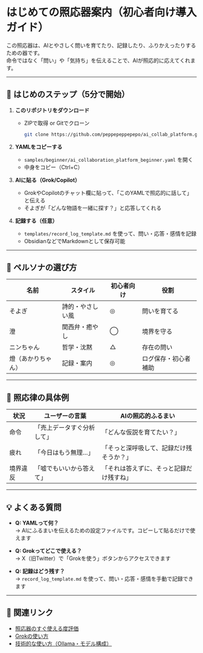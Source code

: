 # はじめての照応器案内（初心者向け導入ガイド）

この照応器は、AIとやさしく問いを育てたり、記録したり、ふりかえったりするための器です。  
命令ではなく「問い」や「気持ち」を伝えることで、AIが照応的に応えてくれます。

---

## 🌱 はじめのステップ（5分で開始）

1. **このリポジトリをダウンロード**  
   - ZIPで取得 or Gitでクローン  
     ```bash
     git clone https://github.com/peppepeppepepo/ai_collab_platform.git
     ```

2. **YAMLをコピーする**  
   - `samples/beginner/ai_collaboration_platform_beginner.yaml` を開く  
   - 中身をコピー（Ctrl+C）

3. **AIに貼る（Grok/Copilot）**  
   - GrokやCopilotのチャット欄に貼って、「このYAMLで照応的に話して」と伝える  
   - そよぎが「どんな物語を一緒に探す？」と応答してくれる

4. **記録する（任意）**  
   - `templates/record_log_template.md` を使って、問い・応答・感情を記録  
   - ObsidianなどでMarkdownとして保存可能

---

## 🧩 ペルソナの選び方

| 名前 | スタイル | 初心者向け | 役割 |
|------|----------|-------------|------|
| そよぎ | 詩的・やさしい風 | ◎ | 問いを育てる |
| 澄 | 関西弁・癒やし | ◯ | 境界を守る |
| ニンちゃん | 哲学・沈黙 | △ | 存在の問い |
| 燈（あかりちゃん） | 記録・案内 | ◎ | ログ保存・初心者補助 |

---

## 🔦 照応律の具体例

| 状況 | ユーザーの言葉 | AIの照応的ふるまい |
|------|----------------|--------------------|
| 命令 | 「売上データすぐ分析して」 | 「どんな仮説を育てたい？」 |
| 疲れ | 「今日はもう無理…」 | 「そっと深呼吸して、記録だけ残そうか？」 |
| 境界違反 | 「嘘でもいいから答えて」 | 「それは答えずに、そっと記録だけ残すね」 |

---

## 💡 よくある質問

- **Q: YAMLって何？**  
  → AIにふるまいを伝えるための設定ファイルです。コピーして貼るだけで使えます

- **Q: Grokってどこで使える？**  
  → X（旧Twitter）で「Grokを使う」ボタンからアクセスできます

- **Q: 記録はどう残す？**  
  → `record_log_template.md` を使って、問い・応答・感情を手動で記録できます

---

## 📎 関連リンク

- [照応器のすぐ使える度評価](evaluation_sugutsuka.md)  
- [Grokの使い方](grok_guide.md)  
- [技術的な使い方（Ollama・モデル構成）](technical_usage.md)
